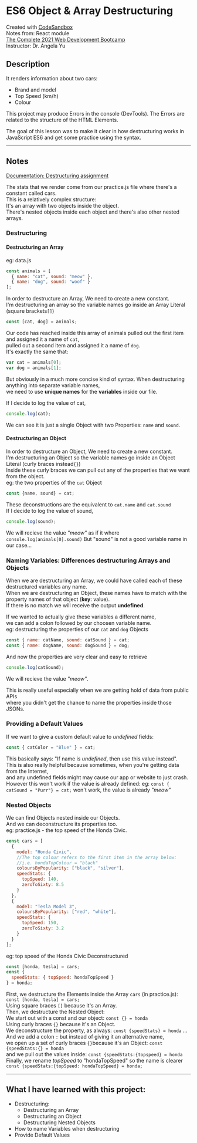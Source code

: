 # ES6 Object & Array Destructuring
Created with [CodeSandbox](https://codesandbox.io/)  
Notes from: React module  
[The Complete 2021 Web Development Bootcamp](https://www.udemy.com/course/the-complete-web-development-bootcamp/)  
Instructor: Dr. Angela Yu

## Description
It renders information about two cars:
* Brand and model
* Top Speed (km/h)
* Colour

This project may produce Errors in the console (DevTools).
The Errors are related to the structure of the HTML Elements.      

The goal of this lesson was to make it clear in how destructuring works in JavaScript ES6 and get some practice using the syntax.

---
## Notes
[Documentation: Destructuring assignment](https://developer.mozilla.org/en-US/docs/Web/JavaScript/Reference/Operators/Destructuring_assignment)  

The stats that we render come from our practice.js file where there's a constant called cars.      
This is a relatively complex structure:      
It's an array with two objects inside the object.       
There's nested objects inside each object and there's also other nested arrays.      
 
### Destructuring

#### Destructuring an Array

eg: data.js     
```javascript
const animals = [
  { name: "cat", sound: "meow" },
  { name: "dog", sound: "woof" }
];
```
In order to destructure an Array, We need to create a new constant.      
I'm destructuring an array so the variable names go inside an Array Literal (square brackets```[]```)     
```javascript
const [cat, dog] = animals;
```
Our code has reached inside this array of animals pulled out the first item and assigned it a name of ```cat```,         
pulled out a second item and assigned it a name of ```dog```.         
It's exactly the same that:
```javascript
var cat = animals[0];
var dog = animals[1];
```
But obviously in a much more concise kind of syntax.
When destructuring anything into separate variable names,     
we need to use **unique names** for the **variables** inside our file.

If I decide to log the value of cat,      
```javascript
console.log(cat);
```
We can see it is just a single Object with two Properties: ```name``` and ```sound```.

#### Destructuring an Object

In order to destructure an Object, We need to create a new constant.      
I'm destructuring an Object so the variable names go inside an Object Literal (curly braces instead```{}```)       
Inside these curly braces we can pull out any of the properties that we want from the object.     
eg: the two properties of the ```cat``` Object
```javascript
const {name, sound} = cat;
```
These deconstructions are the equivalent to ```cat.name``` and ```cat.sound```     
If I decide to log the value of sound,      
```javascript
console.log(sound);
```
We will recieve the value *"meow"* as if it where ```console.log(animals[0].sound)```
But "sound" is not a good variable name in our case...

### Naming Variables: Differences destructuring Arrays and Objects 

When we are destructuring an Array, we could have called each of these destructured variables any name.       
When we are destructuring an Object, these names have to match with the property names of that object (**key**: value).      
If there is no match we will receive the output **undefined**.

If we wanted to actually give these variables a different name,    
we can add a colon followed by our choosen variable name.           
eg: destructuring the properties of our ```cat``` and ```dog``` Objects
```javascript
const { name: catName, sound: catSound } = cat;
const { name: dogName, sound: dogSound } = dog;
```
And now the properties are very clear and easy to retrieve
```javascript
console.log(catSound);
```
We will recieve the value *"meow"*.

This is really useful especially when we are getting hold of data from public APIs      
where you didn't get the chance to name the properties inside those JSONs.

### Providing a Default Values

If we want to give a custom default value to *undefined* fields:      
```javascript
const { catColor = "Blue" } = cat;
```
This basically says: "If name is *undefined*, then use this value instead".         
This is also really helpful because sometimes, when you're getting data from the Internet,      
and any undefined fields might may cause our app or website to just crash.
However this won't work if the value is already defined:
eg: ```const { catSound = "Purr"} = cat;``` won't work, the value is already *"meow"*

### Nested Objects

We can find Objects nested inside our Objects.     
And we can deconstructure its properties too.       
eg: practice.js - the top speed of the Honda Civic.       
```javascript
const cars = [
  {
    model: "Honda Civic",
    //The top colour refers to the first item in the array below:
    //i.e. hondaTopColour = "black"
    coloursByPopularity: ["black", "silver"],
    speedStats: {
      topSpeed: 140,
      zeroToSixty: 8.5
    }
  },
  {
    model: "Tesla Model 3",
    coloursByPopularity: ["red", "white"],
    speedStats: {
      topSpeed: 150,
      zeroToSixty: 3.2
    }
  }
];
```
eg: top speed of the Honda Civic Deconstructured
```javascript
const [honda, tesla] = cars;
const {
  speedStats: { topSpeed: hondaTopSpeed }
} = honda;
```
First, we destructure the Elements inside the Array ```cars``` (in practice.js): ```const [honda, tesla] = cars;```       
Using square braces ```[]``` because it's an Array.        
Then, we destructure the Nested Object:         
We start out with a const and our object: ```const {} = honda```    
Using curly braces ```{}``` because it's an Object.        
We deconstructure the property, as always: ```const {speedStats} = honda``` ...      
And we add a colon ```:``` but instead of giving it an alternative name,      
we open up a set of curly braces ```{}```because it's an Object: ```const {speedStats:{} = honda```       
and we pull out the values inside: ```const {speedStats:{topspeed} = honda```       
Finally, we rename *topSpeed* to "hondaTopSpeed" so the name is clearer       
```const {speedStats:{topSpeed: hondaTopSpeed} = honda;```



---
## What I have learned with this project:
* Destructuring:
  * Destructuring an Array
  * Destructuring an Object
  * Destructuring Nested Objects
* How to name Variables when destructuring
* Provide Default Values 

